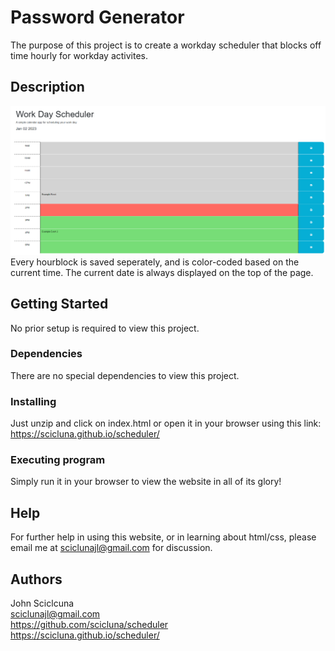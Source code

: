 # Password Generator

The purpose of this project is to create a workday scheduler that blocks off time hourly for workday activites.

## Description

![Website Screenshot](./Assets/Screenshot%202023-01-02%20140732.png)
Every hourblock is saved seperately, and is color-coded based on the current time. The current date is always displayed on the top of the page.

## Getting Started

No prior setup is required to view this project.

### Dependencies

There are no special dependencies to view this project.

### Installing

Just unzip and click on index.html or open it in your browser using this link: https://scicluna.github.io/scheduler/

### Executing program

Simply run it in your browser to view the website in all of its glory!

## Help

For further help in using this website, or in learning about html/css, please email me at sciclunajl@gmail.com for discussion.

## Authors

John Sciclcuna  
sciclunajl@gmail.com  
https://github.com/scicluna/scheduler  
https://scicluna.github.io/scheduler/
